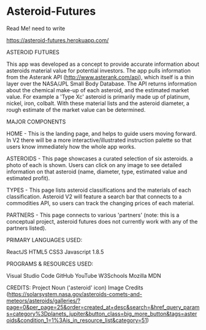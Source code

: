 # Asteroid-Futures

Read Me! need to write

https://asteroid-futures.herokuapp.com/

ASTEROID FUTURES

This app was developed as a concept to provide accurate information about asteroids material value for potential investors. The app pulls information from the Asterank API (http://www.asterank.com/api), which itself is a thin layer over the NASA/JPL Small Body Database. The API returns information about the chemical make-up of each asteroid, and the estimated market value. For example a 'Type Xc' asteroid is primarily made up of platinum, nickel, iron, colbalt. With these material lists and the asteroid diameter, a rough estimate of the market value can be determined.


MAJOR COMPONENTS

HOME - This is the landing page, and helps to guide users moving forward. In V2 there will  be a more interactive/illustrated instruction palette so that users know immediately how the whole app works.

ASTEROIDS - This page showcases a curated selection of six asteroids. a photo of each is shown. Users can click on any image to see detailed information on that asteroid (name, diameter, type, estimated value and estimated profit).

TYPES - This page lists asteroid classifications and the materials of each classification. Asteroid V2 will feature a search bar that connects to a commodities API, so users can track the changing prices of each material.

PARTNERS - This page connects to various 'partners' (note: this is a conceptual project, asteroid futures does not currently work with any of the partners listed). 


PRIMARY LANGUAGES USED:

ReactJS
HTML5
CSS3
Javascript 1.8.5


PROGRAMS & RESOURCES USED:

Visual Studio Code
GitHub
YouTube
W3Schools
Mozilla MDN

CREDITS:
Project Noun ('asteroid' icon)
Image Credits (https://solarsystem.nasa.gov/asteroids-comets-and-meteors/asteroids/galleries/?page=0&per_page=25&order=created_at+desc&search=&href_query_params=category%3Dplanets_jupiter&button_class=big_more_button&tags=asteroids&condition_1=1%3Ais_in_resource_list&category=51)

